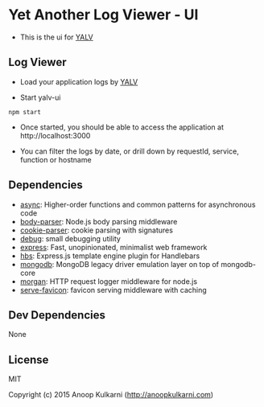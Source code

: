 # Yet Another Log Viewer - UI

- This is the ui for [YALV](https://github.com/marsinvasion/yalv)

## Log Viewer

- Load your application logs by [YALV](https://github.com/marsinvasion/yalv)

- Start yalv-ui
```
npm start
```
- Once started, you should be able to access the application at http://localhost:3000

- You can filter the logs by date, or drill down by requestId, service, function or hostname



## Dependencies

- [async](https://github.com/git+https:/): Higher-order functions and common patterns for asynchronous code
- [body-parser](https://github.com/git+https:/): Node.js body parsing middleware
- [cookie-parser](https://github.com/git+https:/): cookie parsing with signatures
- [debug](https://github.com/visionmedia/debug): small debugging utility
- [express](https://github.com/git+https:/): Fast, unopinionated, minimalist web framework
- [hbs](https://github.com/donpark/hbs): Express.js template engine plugin for Handlebars
- [mongodb](https://github.com/mongodb/node-mongodb-native): MongoDB legacy driver emulation layer on top of mongodb-core
- [morgan](https://github.com/git+https:/): HTTP request logger middleware for node.js
- [serve-favicon](https://github.com/git+https:/): favicon serving middleware with caching

## Dev Dependencies

None

## License

MIT

Copyright (c) 2015 Anoop Kulkarni (http://anoopkulkarni.com)

